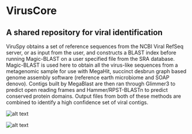 # VirusCore
## A shared repository for viral identification

ViruSpy obtains a set of reference sequences from the NCBI Viral RefSeq server, or as input from the user, and constructs a BLAST index before running Magic-BLAST on a user specified file from the SRA database. Magic-BLAST is used here to obtain all the virus-like sequences from a metagenomic sample for use with MegaHit, succinct desbrun graph based genome assembly software (reference earth microbiome and SOAP denovo). Contigs built by MegaBlast are then ran through Glimmer3 to predict open reading frames and Hammer/RPST-BLASTn to predict conserved protein domains. Output files from both of these methods are combined to identify a high confidence set of viral contigs. 

![alt text](https://github.com/NCBI-Hackathons/VirusCore/blob/master/Slide2.jpg "Obtaining SRA Data and BLAST Databases")

![alt text](https://github.com/NCBI-Hackathons/VirusCore/blob/master/Slide3.jpg "The Pipeline")


